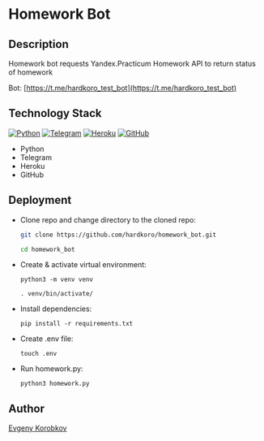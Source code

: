# Homework Bot

## Description

Homework bot requests Yandex.Practicum Homework API to return status of homework

Bot: [https://t.me/hardkoro_test_bot](https://t.me/hardkoro_test_bot)

## Technology Stack

[![Python](https://img.shields.io/badge/-Python-464646??style=flat-square&logo=Python)](https://www.python.org/)
[![Telegram](https://img.shields.io/badge/-Telegram-464646??style=flat-square&logo=Telegram)](https://web.telegram.org/z/)
[![Heroku](https://img.shields.io/badge/-Heroku-464646??style=flat-square&logo=Heroku)](https://www.heroku.com/)
[![GitHub](https://img.shields.io/badge/-GitHub-464646??style=flat-square&logo=GitHub)](https://github.com/)

- Python
- Telegram
- Heroku
- GitHub

## Deployment

- Clone repo and change directory to the cloned repo:

  ```bash
  git clone https://github.com/hardkoro/homework_bot.git
  ```

  ```bash
  cd homework_bot
  ```

- Create & activate virtual environment:

  ```
  python3 -m venv venv
  ```

  ```
  . venv/bin/activate/
  ```
  
- Install dependencies:

  ```
  pip install -r requirements.txt
  ```
  
- Create .env file:

  ```
  touch .env
  ```
  
- Run homework.py:

  ```
  python3 homework.py
  ```

## Author 

[Evgeny Korobkov](https://github.com/hardkoro/)

